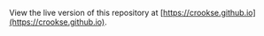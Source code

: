 View the live version of this repository at [https://crookse.github.io](https://crookse.github.io).
